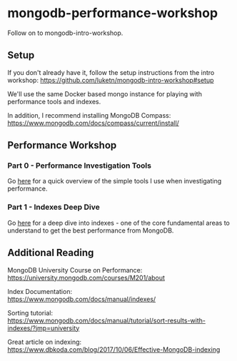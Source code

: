 # mongodb-performance-workshop
Follow on to mongodb-intro-workshop.

## Setup
If you don't already have it, follow the setup instructions from the intro workshop:
https://github.com/luketn/mongodb-intro-workshop#setup

We'll use the same Docker based mongo instance for playing with performance tools and indexes.

In addition, I recommend installing MongoDB Compass:  
https://www.mongodb.com/docs/compass/current/install/


## Performance Workshop

### Part 0 - Performance Investigation Tools
Go [here](0-tools.md) for a quick overview of the simple tools I use when investigating performance.


### Part 1 - Indexes Deep Dive
Go [here](1-indexes.md) for a deep dive into indexes - one of the core fundamental areas to understand to get the best performance from MongoDB.


## Additional Reading

MongoDB University Course on Performance:  
https://university.mongodb.com/courses/M201/about

Index Documentation:  
https://www.mongodb.com/docs/manual/indexes/

Sorting tutorial:  
https://www.mongodb.com/docs/manual/tutorial/sort-results-with-indexes/?jmp=university

Great article on indexing:  
https://www.dbkoda.com/blog/2017/10/06/Effective-MongoDB-indexing

